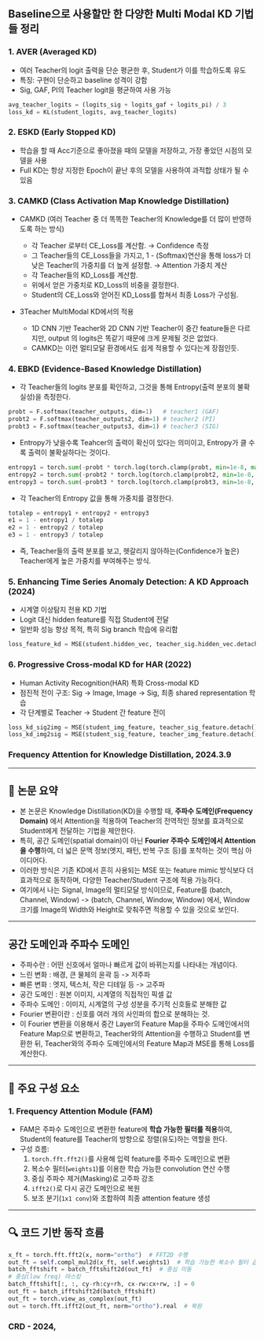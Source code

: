 ## Baseline으로 사용할만 한 다양한 Multi Modal KD 기법들 정리
### 1. AVER (Averaged KD)

* 여러 Teacher의 logit 출력을 단순 평균한 후, Student가 이를 학습하도록 유도
* 특징: 구현이 단순하고 baseline 성격이 강함
* Sig, GAF, PI의 Teacher logit을 평균하여 사용 가능

```python
avg_teacher_logits = (logits_sig + logits_gaf + logits_pi) / 3
loss_kd = KL(student_logits, avg_teacher_logits)
```

### 2. ESKD (Early Stopped KD)

* 학습을 할 때 Acc기준으로 좋아졌을 때의 모델을 저장하고, 가장 좋았던 시점의 모델을 사용
* Full KD는 항상 지정한 Epoch이 끝난 후의 모델을 사용하여 과적합 상태가 될 수 있음

### 3. CAMKD (Class Activation Map Knowledge Distillation)

- CAMKD (여러 Teacher 중 더 똑똑한 Teacher의 Knowledge를 더 많이 반영하도록 하는 방식)
    * 각 Teacher 로부터 CE_Loss를 계산함. → Confidence 측정
    * 그 Teacher들의 CE_Loss들을 가지고, 1 - (Softmax)연산을 통해 loss가 더 낮은 Teacher의 가중치를 더 높게 설정함. → Attention 가중치 계산
    * 각 Teacher들의 KD_Loss를 계산함. 
    * 위에서 얻은 가중치로 KD_Loss의 비중을 결정한다.
    * Student의 CE_Loss와 얻어진 KD_Loss를 합쳐서 최종 Loss가 구성됨.

- 3Teacher MultiModal KD에서의 적용
  * 1D CNN 기반 Teacher와 2D CNN 기반 Teacher이 중간 feature들은 다르지만, output 의 logits은 똑같기 때문에 크게 문제될 것은 없었다.
  * CAMKD는 이런 멀티모달 환경에서도 쉽게 적용할 수 있다는게 장점인듯.

### 4. EBKD (Evidence-Based Knowledge Distillation)

- 각 Teacher들의 logits 분포를 확인하고, 그것을 통해 Entropy(출력 분포의 불확실성)을 측정한다.
```python
probt = F.softmax(teacher_outputs, dim=1)   # teacher1 (GAF)
probt2 = F.softmax(teacher_outputs2, dim=1) # teacher2 (PI)
probt3 = F.softmax(teacher_outputs3, dim=1) # teacher3 (SIG)
```

- Entropy가 낮을수록 Teahcer의 출력이 확신이 있다는 의미이고, Entropy가 클 수록 출력이 불확실하다는 것이다.
```python
entropy1 = torch.sum(-probt * torch.log(torch.clamp(probt, min=1e-8, max=1.0-1e-8)), dim=1)
entropy2 = torch.sum(-probt2 * torch.log(torch.clamp(probt2, min=1e-8, max=1.0-1e-8)), dim=1)
entropy3 = torch.sum(-probt3 * torch.log(torch.clamp(probt3, min=1e-8, max=1.0-1e-8)), dim=1)
```
- 각 Teacher의 Entropy 값을 통해 가중치를 결정한다.
```python
totalep = entropy1 + entropy2 + entropy3
e1 = 1 - entropy1 / totalep
e2 = 1 - entropy2 / totalep
e3 = 1 - entropy3 / totalep
```
- 즉, Teacher들의 출력 분포를 보고, 헷갈리지 않아하는(Confidence가 높은) Teacher에게 높은 가중치를 부여해주는 방식.

### 5. Enhancing Time Series Anomaly Detection: A KD Approach (2024)

* 시계열 이상탐지 전용 KD 기법
* Logit 대신 hidden feature를 직접 Student에 전달
* 일반화 성능 향상 목적, 특히 Sig branch 학습에 유리함

```python
loss_feature_kd = MSE(student.hidden_vec, teacher_sig.hidden_vec.detach())
```

### 6. Progressive Cross-modal KD for HAR (2022)

* Human Activity Recognition(HAR) 특화 Cross-modal KD
* 점진적 전이 구조: Sig -> Image, Image -> Sig, 최종 shared representation 학습
* 각 단계별로 Teacher → Student 간 feature 전이

```python
loss_kd_sig2img = MSE(student_img_feature, teacher_sig_feature.detach())
loss_kd_img2sig = MSE(student_sig_feature, teacher_img_feature.detach())
```

### Frequency Attention for Knowledge Distillation, 2024.3.9

---

## 📘 논문 요약

- 본 논문은 Knowledge Distillation(KD)을 수행할 때, **주파수 도메인(Frequency Domain)** 에서 Attention을 적용하여 Teacher의 전역적인 정보를 효과적으로 Student에게 전달하는 기법을 제안한다.
- 특히, 공간 도메인(spatial domain)이 아닌 **Fourier 주파수 도메인에서 Attention을 수행**하여, 더 넓은 문맥 정보(엣지, 패턴, 반복 구조 등)를 포착하는 것이 핵심 아이디어다.
- 이러한 방식은 기존 KD에서 흔히 사용되는 MSE 또는 feature mimic 방식보다 더 효과적으로 동작하며, 다양한 Teacher/Student 구조에 적용 가능하다.
- 여기에서 나는 Signal, Image의 멀티모달 방식이므로, Feature를 (batch, Channel, Window) -> (batch, Channel, Window, Window) 에서, Window 크기를 Image의 Width와 Height로 맞춰주면 적용할 수 있을 것으로 보인다.

---
## 공간 도메인과 주파수 도메인
- 주파수란 : 어떤 신호에서 얼마나 빠르게 값이 바뀌는지를 나타내는 개념이다.
- 느린 변화 : 배경, 큰 물체의 윤곽 등 -> 저주파
- 빠른 변화 : 엣지, 텍스처, 작은 디테일 등 -> 고주파
- 공간 도메인 : 원본 이미지, 시계열의 직접적인 픽셀 값
- 주파수 도메인 : 이미지, 시계열의 구성 성분을 주기적 신호들로 분해한 값
- Fourier 변환이란 : 신호를 여러 개의 사인파의 합으로 분해하는 것.
- 이 Fourier 변환을 이용해서 중간 Layer의 Feature Map을 주파수 도메인에서의 Feature Map으로 변환하고, Teacher와의 Attention을 수행하고 Student를 변환한 뒤, Teacher와의 주파수 도메인에서의 Feature Map과 MSE를 통해 Loss를 계산한다.

---

## 🧠 주요 구성 요소

### 1. Frequency Attention Module (FAM)

- FAM은 주파수 도메인으로 변환한 feature에 **학습 가능한 필터를 적용**하여, Student의 feature를 Teacher의 방향으로 정렬(유도)하는 역할을 한다.
- 구성 흐름:
  1. `torch.fft.fft2()`를 사용해 입력 feature를 주파수 도메인으로 변환
  2. 복소수 필터(`weights1`)를 이용한 학습 가능한 convolution 연산 수행
  3. 중심 주파수 제거(Masking)로 고주파 강조
  4. `ifft2()`로 다시 공간 도메인으로 복원
  5. 보조 분기(`1x1 conv`)와 조합하여 최종 attention feature 생성

---

## 🔍 코드 기반 동작 흐름

```python
x_ft = torch.fft.fft2(x, norm="ortho")  # FFT2D 수행
out_ft = self.compl_mul2d(x_ft, self.weights1)  # 학습 가능한 복소수 필터 곱
batch_fftshift = batch_fftshift2d(out_ft)  # 중심 이동
# 중심(low freq) 마스킹
batch_fftshift[:, :, cy-rh:cy+rh, cx-rw:cx+rw, :] = 0
out_ft = batch_ifftshift2d(batch_fftshift)
out_ft = torch.view_as_complex(out_ft)
out = torch.fft.ifft2(out_ft, norm="ortho").real  # 복원
```


### CRD - 2024, 